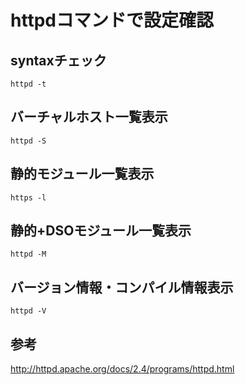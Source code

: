 ﻿# httpdコマンドで設定確認

## syntaxチェック

```clike
httpd -t
```

## バーチャルホスト一覧表示

```clike
httpd -S
```

## 静的モジュール一覧表示

```clike
https -l
```

## 静的+DSOモジュール一覧表示

```clike
httpd -M
```

## バージョン情報・コンパイル情報表示

```clike
httpd -V
```

## 参考
http://httpd.apache.org/docs/2.4/programs/httpd.html
